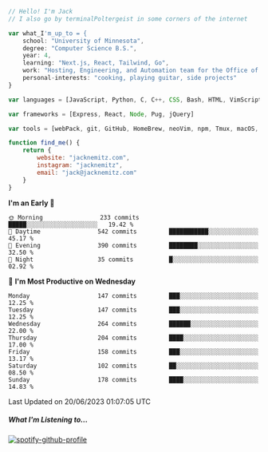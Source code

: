 ```javascript
// Hello! I'm Jack
// I also go by terminalPoltergeist in some corners of the internet

var what_I'm_up_to = {
    school: "University of Minnesota",
    degree: "Computer Science B.S.",
    year: 4,
    learning: "Next.js, React, Tailwind, Go",
    work: "Hosting, Engineering, and Automation team for the Office of Information Technology at UMN",
    personal-interests: "cooking, playing guitar, side projects"
}

var languages = [JavaScript, Python, C, C++, CSS, Bash, HTML, VimScript]

var frameworks = [Express, React, Node, Pug, jQuery]

var tools = [webPack, git, GitHub, HomeBrew, neoVim, npm, Tmux, macOS, Ubuntu, Docker, Nginx]

function find_me() {
    return {
        website: "jacknemitz.com",
        instagram: "jacknemitz",
        email: "jack@jacknemitz.com"
    }
}
```

<!--START_SECTION:waka-->
**I'm an Early 🐤** 

```text
🌞 Morning                233 commits         █████░░░░░░░░░░░░░░░░░░░░   19.42 % 
🌆 Daytime                542 commits         ███████████░░░░░░░░░░░░░░   45.17 % 
🌃 Evening                390 commits         ████████░░░░░░░░░░░░░░░░░   32.50 % 
🌙 Night                  35 commits          █░░░░░░░░░░░░░░░░░░░░░░░░   02.92 % 
```
📅 **I'm Most Productive on Wednesday** 

```text
Monday                   147 commits         ███░░░░░░░░░░░░░░░░░░░░░░   12.25 % 
Tuesday                  147 commits         ███░░░░░░░░░░░░░░░░░░░░░░   12.25 % 
Wednesday                264 commits         ██████░░░░░░░░░░░░░░░░░░░   22.00 % 
Thursday                 204 commits         ████░░░░░░░░░░░░░░░░░░░░░   17.00 % 
Friday                   158 commits         ███░░░░░░░░░░░░░░░░░░░░░░   13.17 % 
Saturday                 102 commits         ██░░░░░░░░░░░░░░░░░░░░░░░   08.50 % 
Sunday                   178 commits         ████░░░░░░░░░░░░░░░░░░░░░   14.83 % 
```



 Last Updated on 20/06/2023 01:07:05 UTC
<!--END_SECTION:waka-->

##### What I'm Listening to...

[![spotify-github-profile](https://spotify-github-profile.vercel.app/api/view?uid=jack.nemitz&cover_image=true&show_offline=true&bar_color=53b14f&bar_color_cover=false&background_color=121212FF)](https://spotify-github-profile.vercel.app/api/view?uid=jack.nemitz&redirect=true)

